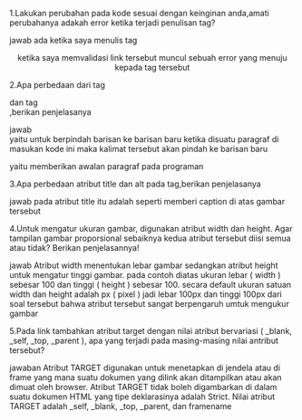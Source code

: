 1.Lakukan perubahan pada kode sesuai dengan keinginan anda,amati perubahanya adakah error ketika terjadi penulisan tag?
  

jawab
ada ketika saya menulis tag <p align="center"> ketika saya memvalidasi link tersebut 
muncul sebuah error yang menuju kepada tag tersebut
 
 2.Apa perbedaan dari tag<p> dan tag <br>,berikan penjelasanya

jawab 
<br>yaitu untuk berpindah barisan ke barisan baru ketika disuatu paragraf di masukan kode ini maka kalimat tersebut
akan pindah ke barisan baru
<p> yaitu memberikan awalan paragraf pada programan

3.Apa perbedaan atribut title dan alt pada tag<img>,berikan penjelasanya

jawab
pada atribut title itu adalah seperti memberi caption di atas gambar tersebut

4.Untuk mengatur ukuran gambar, digunakan atribut width dan height. Agar tampilan gambar
proporsional sebaiknya kedua atribut tersebut diisi semua atau tidak? Berikan penjelasannya!

jawab
Atribut width menentukan lebar gambar sedangkan atribut height untuk mengatur tinggi gambar.
pada contoh diatas ukuran lebar ( width ) sebesar 100 dan tinggi ( height ) sebesar 100. secara default 
ukuran satuan width dan height adalah px ( pixel ) jadi lebar 100px dan tinggi 100px 
dari soal tersebut bahwa atribut tersebut sangat berpengaruh umtuk mengukur gambar 

5.Pada link tambahkan atribut target dengan nilai atribut bervariasi ( _blank, _self, _top,
_parent ), apa yang terjadi pada masing-masing nilai antribut tersebut?

jawaban
Atribut TARGET digunakan untuk menetapkan di jendela atau di frame yang mana suatu dokumen yang dilink akan ditampilkan atau akan dimuat oleh browser. 
Atribut TARGET tidak boleh digambarkan di dalam suatu dokumen HTML yang tipe deklarasinya adalah Strict. 
Nilai atribut TARGET adalah _self, _blank, _top, _parent, dan framename

